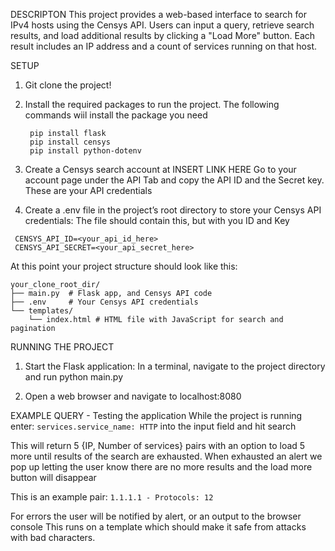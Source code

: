 DESCRIPTON
This project provides a web-based interface to search for IPv4 hosts using 
the Censys API. Users can input a query, retrieve search results, and load 
additional results by clicking a "Load More" button. Each result includes 
an IP address and a count of services running on that host.

SETUP
1) Git clone the project!

2) Install the required packages to run the project.
    The following commands wiil install the package you need
   ```
    pip install flask 
    pip install censys 
    pip install python-dotenv
   ```

4) Create a Censys search account at INSERT LINK HERE
   Go to your account page under the API Tab and copy the API ID and the Secret key.
   These are your API credentials
   
5) Create a .env file in the project’s root directory to store your Censys API credentials:
   The file should contain this, but with you ID and Key
  ```
   CENSYS_API_ID=<your_api_id_here>
   CENSYS_API_SECRET=<your_api_secret_here>
  ```

At this point your project structure should look like this:

```
your_clone_root_dir/
├── main.py  # Flask app, and Censys API code
├── .env     # Your Censys API credentials
└── templates/
    └── index.html # HTML file with JavaScript for search and pagination
```

RUNNING THE PROJECT
1) Start the Flask application:
    In a terminal, navigate to the project directory and run python main.py

2) Open a web browser and navigate to localhost:8080

EXAMPLE QUERY - Testing the application
While the project is running enter: 
`services.service_name: HTTP`
into the input field and hit search

This will return 5 {IP, Number of services} pairs with an option to load 5 more 
until results of the search are exhausted. When exhausted an alert we pop up
letting the user know there are no more results and the load more button will disappear

This is an example pair:
`1.1.1.1 - Protocols: 12`

For errors the user will be notified by alert, or an output to the browser console
This runs on a template which should make it safe from attacks with bad characters.
